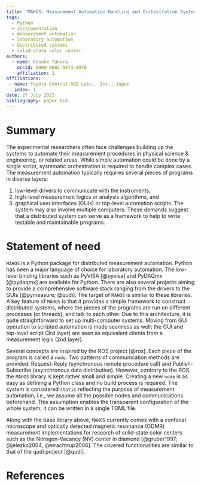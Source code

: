 ```yaml
---
title: 'MAHOS: Measurement Automation Handling and Orchestration System'
tags:
  - Python
  - instrumentation
  - measurement automation
  - laboratory automation
  - distributed systems
  - solid-state color center
authors:
  - name: Kosuke Tahara
    orcid: 0000-0002-9474-8970
    affiliation: 1
affiliations:
 - name: Toyota Central R&D Labs., Inc., Japan
   index: 1
date: 27 July 2023
bibliography: paper.bib
---
```


# Summary

The experimental researchers often face challenges building up the systems
to automate their measurement procedures
in physical science & engineering, or related areas.
While simple automation could be done by a single script,
systematic orchestration is required to handle complex cases.
The measurement automation typically requires several pieces of programs in diverse layers:
1) low-level drivers to communicate with the instruments,
2) high-level measurement logics or analysis algorithms, and
3) graphical user interfaces (GUIs) or top-level automation scripts.
The system may also involve multiple computers.
These demands suggest that a distributed system can serve as
a framework to help to write testable and maintainable programs.

# Statement of need

`MAHOS` is a Python package for distributed measurement automation.
Python has been a major language of choice for laboratory automation.
The low-level binding libraries such as PyVISA [@pyvisa] and PyDAQmx [@pydaqmx] are available for Python.
There are also several projects aiming to provide a comprehensive software stack
ranging from the drivers to the GUIs [@pymeasure; @qudi].
The target of `MAHOS` is similar to these libraries.
A key feature of `MAHOS` is that it provides a simple framework to construct distributed systems,
where the pieces of the programs are run on different processes (or threads), and talk to each other.
Due to this architecture, it is quite straightforward to set up multi-computer systems.
Moving from GUI operation to scripted automation is made seamless as well;
the GUI and top-level script (3rd layer) are seen as equivalent clients from a measurement logic (2nd layer).

Several concepts are inspired by the ROS project [@ros].
Each piece of the program is called a `node`.
Two patterns of communication methods are provided: Request-Reply (synchronous remote procedure call)
and Publish-Subscribe (asynchronous data distribution).
However, contrary to the ROS, the `MAHOS` library is kept rather small and simple.
Creating a new `node` is as easy as defining a Python class and no build process is required.
The system is considered `static` reflecting the purpose of measurement automation,
i.e., we assume all the possible nodes and communications beforehand.
This assumption enables the transparent configuration of the whole system; it can be written in a single TOML file.

Along with the base library above, `MAHOS` currently comes with a confocal microscope and
optically detected magnetic resonance (ODMR) measurement implementations
for research of solid-state color centers such as the Nitrogen-Vacancy (NV) center in diamond [@gruber1997; @jelezko2004; @wrachtrup2006].
The covered functionalities are similar to that of the qudi project [@qudi].

# References

